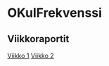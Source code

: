 # OKulFrekvenssi
## Viikkoraportit
[Viikko 1](./dokumentaatio/viikkoraportti1.md)
[Viikko 2](./dokumentaatio/viikkoraportti2.md)
